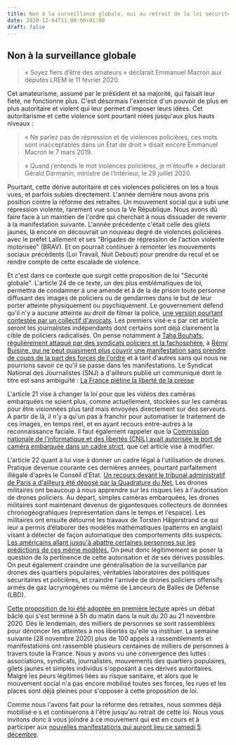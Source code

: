 ```yaml
---
title: Non à la surveillance globale, oui au retrait de la loi sécurité globale
date: 2020-12-04T11:00:00+01:00
draft: false
---
```

## Non à la surveillance globale

> « Soyez fiers d’être des amateurs » déclarait Emmanuel Macron aux députés LREM le 11 février 2020. 

Cet amateurisme, assumé par le président et sa majorité, qui faisait leur fieté, ne fonctionne plus. C'est désormais l'exercice d'un pouvoir de plus en plus autoritaire et violent qui leur permet d'imposer leurs idées.
Cet autoritarisme et cette violence sont pourtant niées jusqu'aux plus hauts niveaux : 
> « Ne parlez pas de répression et de violences policières, ces mots sont inacceptables dans un État de droit » disait encore Emmanuel Macron le 7 mars 2019.

> « Quand j’entends le mot violences policières, je m’étouffe » déclarait Gérald Darmanin, ministre de l'Intérieur, le 29 juillet 2020. 

Pourtant, cette dérive autoritaire et ces violences policières on les a tous vues, et parfois subies directement.
L'année dernière nous avons pris position contre la réforme des retraites. Un mouvement social qui a subi une répression violente, rarement vue sous la Ve République. Nous avons dû faire face à un maintien de l'ordre qui cherchait à nous dissuader de revenir à la manifestation suivante.
L'année précédente c'était celle des gilets jaunes, là encore on découvrait un nouveau degré de violences policières avec le préfet Lallement et ses "Brigades de répression de l'action violente motorisée" (BRAV).
Et on pourrait continuer à remonter les mouvements sociaux précédents (Loi Travail, Nuit Debout) pour prendre du recul et se rendre compte de cette escalade de violence.

Et c'est dans ce contexte que surgit cette proposition de loi "Sécurité globale".
L'article 24 de ce texte, un des plus emblématiques de loi, permettra de condamner à une amende et à de la de prison toute personne diffusant des images de policiers ou de gendarmes dans le but de leur porter atteinte physiquement ou psychiquement.
Le gouvernement défend qu'il n'y a aucune atteinte au droit de filmer la police, [une version pourtant contestée par un collectif d'avocats](https://twitter.com/BlackRobeBrigad/status/1330964792824172545).
Les premiers visé·e·s par cet article seront les journalistes indépendants dont certains sont déjà clairement la cible de policiers radicalisés.
On pense notamment à [Taha Bouhafs; régulièrement attaqué par des syndicats policiers et la fachosphère](https://www.revolutionpermanente.fr/Taha-Bouhafs-odieusement-attaque-par-Alliance-94-Reporters-En-Colere-repond-TahaNEstPasSeul), à [Rémy Buisine, qui ne peut quasiment plus couvrir une manifestation sans prendre de coups de la part des forces de l'ordre](https://twitter.com/RemyBuisine/status/1330993051263791104) et à tant d'autres sans qui nous ne pourrions savoir ce qu'il se passe dans les manifestations. 
Le Syndicat National des Journalistes (SNJ) a d'ailleurs publié un communiqué dont le titre est sans ambiguïté : [La France piétine la liberté de la presse](http://www.snj.fr/article/la-france-pi%C3%A9tine-la-libert%C3%A9-de-la-presse-758987731)

L'article 21 vise à changer la loi pour que les vidéos des caméras embarquées ne soient plus, comme actuellement, stockées sur les caméras pour être visionnées plus tard mais envoyées directement sur des serveurs. A partir de là, il n'y a qu'un pas à franchir pour automatiser le traitement de ces images, en temps réel, et en ayant recours entre-autres à la reconnaissance faciale. Il faut également rappeler que la [Commission nationale de l'informatique et des libertés (CNIL) avait autorisée le port de caméra embarquée dans un cadre strict](https://www.legifrance.gouv.fr/jorf/id/JORFTEXT000033693645/), que cet article vise à modifier.

L'article 22 quant à lui vise à donner un cadre légal à l'utilisation de drones. Pratique devenue courante ces dernières années, pourtant parfaitement illégale d'après le Conseil d'Etat. [Un recours devant le tribunal administratif de Paris a d'ailleurs été déposé par la Quadrature du Net.](https://www.laquadrature.net/2020/10/26/drones-en-manifestation-la-quadrature-contre-attaque/)
Les drones militaires ont beaucoup à nous apprendre sur les risques liés à l'autorisation de drones policiers. Au départ, simples caméras embarquées, les drones militaires sont maintenant devenus de gigantesques collecteurs de données chronogéograhiques (représentation dans le temps et l'espace). Les militaires ont ensuite détourné les travaux de Torsten Hägerstrand ce qui leur a permis d’élaborer des modèles mathématiques (patterns en anglais) visant à détecter de façon automatique des comportements dits suspects. [Les américains allant jusqu'à abattre certaines personnes sur les prédictions de ces même modèles.](https://www.erudit.org/fr/revues/liberte/2014-n302-liberte0999/70550ac.pdf) On peut donc légitimement se poser la question de la pertinence de cette autorisation et de ses dérives possibles. On peut également craindre une généralisation de la surveillance par drones des quartiers populaires, véritables laboratoires des politiques sécuritaires et policières, et craindre l'arrivée de drones policiers offensifs armés de gaz lacrymogènes ou même de Lanceurs de Balles de Défense (LBD).

[Cette proposition de loi été adoptée en première lecture](https://www.lemonde.fr/societe/article/2020/11/24/la-proposition-de-loi-controversee-de-securite-globale-en-attente-du-feu-vert-de-l-assemblee-nationale_6060893_3224.html) après un débat bâclé qui s'est terminé à 5h du matin dans la nuit du 20 au 21 novembre 2020. 
Dès le lendemain, des milliers de personnes se sont rassemblées pour dénoncer les atteintes à nos libertés qu'elle va instituer.
La semaine suivante (28 novembre 2020) plus de 100 appels à rassemblements et manifestations ont rassemblé plusieurs centaines de milliers de personnes à travers toute la France. Nous y avons vu une convergence des luttes : associations, syndicats, journalistes, mouvements des quartiers populaires, gilets jaunes et simples individus s'opposant à ces dérives autoritaires. 
Malgré les peurs légitimes liées au risque sanitaire, et alors que le mouvement social n'a pas encore mobilisé toutes ses forces, les rues et les places sont déjà pleines pour s'opposer à cette proposition de loi. 

Comme nous l'avons fait pour la réforme des retraites, nous sommes déjà mobilisé·e·s et continuerons à l'être jusqu'au retrait de cette loi. Nous vous invitons donc à vous joindre à ce mouvement qui est en cours et à participer aux [nouvelles manifestations qui auront lieu ce samedi 5 décembre](https://twitter.com/CerveauxNon/status/1334550552563343360).
